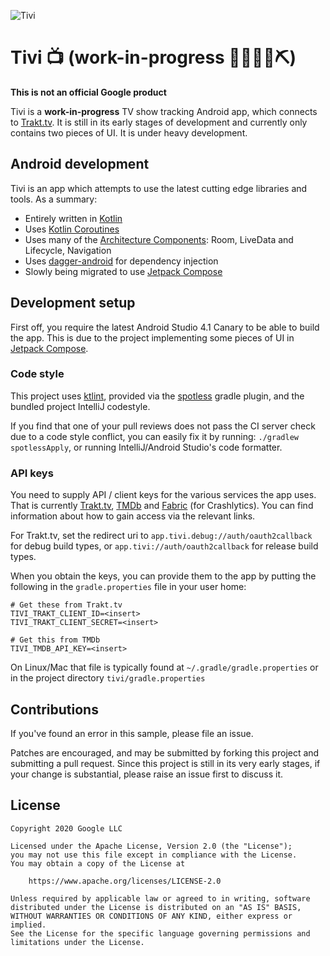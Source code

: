 ![Tivi](/art/banner.png)

# Tivi 📺 (work-in-progress 👷🔧️👷‍♀️⛏)

**This is not an official Google product**

Tivi is a **work-in-progress** TV show tracking Android app, which connects to
[Trakt.tv](https://www.trakt.tv). It is still in its early stages of development and currently
only contains two pieces of UI. It is under heavy development.

## Android development

Tivi is an app which attempts to use the latest cutting edge libraries and tools. As a summary:

 * Entirely written in [Kotlin](https://kotlinlang.org/)
 * Uses [Kotlin Coroutines](https://kotlinlang.org/docs/reference/coroutines/coroutines-guide.html)
 * Uses many of the [Architecture Components](https://developer.android.com/topic/libraries/architecture/): Room, LiveData and Lifecycle, Navigation
 * Uses [dagger-android](https://google.github.io/dagger/android.html) for dependency injection
 * Slowly being migrated to use [Jetpack Compose](https://developer.android.com/jetpack/compose)

## Development setup

First off, you require the latest Android Studio 4.1 Canary to be able to build the app. This is due to the project implementing some pieces of UI in [Jetpack Compose](https://developer.android.com/jetpack/compose).

### Code style

This project uses [ktlint](https://github.com/pinterest/ktlint), provided via
the [spotless](https://github.com/diffplug/spotless) gradle plugin, and the bundled project IntelliJ codestyle.

If you find that one of your pull reviews does not pass the CI server check due to a code style conflict, you can
easily fix it by running: `./gradlew spotlessApply`, or running IntelliJ/Android Studio's code formatter.

### API keys

You need to supply API / client keys for the various services the
app uses. That is currently [Trakt.tv](http://docs.trakt.apiary.io/),
[TMDb](https://developers.themoviedb.org/4/getting-started) and [Fabric](https://fabric.io) (for Crashlytics). You can find information about
how to gain access via the relevant links.

For Trakt.tv, set the redirect uri to `app.tivi.debug://auth/oauth2callback` for debug build types, or `app.tivi://auth/oauth2callback` for release build types.

When you obtain the keys, you can provide them to the app by putting the following in the
`gradle.properties` file in your user home:

```
# Get these from Trakt.tv
TIVI_TRAKT_CLIENT_ID=<insert>
TIVI_TRAKT_CLIENT_SECRET=<insert>

# Get this from TMDb
TIVI_TMDB_API_KEY=<insert>
```

On Linux/Mac that file is typically found at `~/.gradle/gradle.properties` or in the project directory `tivi/gradle.properties`

## Contributions

If you've found an error in this sample, please file an issue.

Patches are encouraged, and may be submitted by forking this project and
submitting a pull request. Since this project is still in its very early stages,
if your change is substantial, please raise an issue first to discuss it.

## License

```
Copyright 2020 Google LLC

Licensed under the Apache License, Version 2.0 (the "License");
you may not use this file except in compliance with the License.
You may obtain a copy of the License at

    https://www.apache.org/licenses/LICENSE-2.0

Unless required by applicable law or agreed to in writing, software
distributed under the License is distributed on an "AS IS" BASIS,
WITHOUT WARRANTIES OR CONDITIONS OF ANY KIND, either express or implied.
See the License for the specific language governing permissions and
limitations under the License.
```
